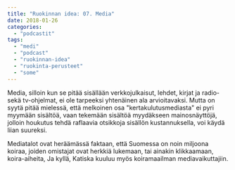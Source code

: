 ```yaml
---
title: "Ruokinnan idea: 07. Media"
date: 2018-01-26
categories: 
  - "podcastit"
tags: 
  - "medi"
  - "podcast"
  - "ruokinnan-idea"
  - "ruokinta-perusteet"
  - "some"
---
```


Media, silloin kun se pitää sisällään verkkojulkaisut, lehdet, kirjat ja radio- sekä tv-ohjelmat, ei ole tarpeeksi yhtenäinen ala arvioitavaksi. Mutta on syytä pitää mielessä, että melkoinen osa "kertakulutusmediasta" ei pyri myymään sisältöä, vaan tekemään sisältöä myydäkseen mainosnäyttöjä, jolloin houkutus tehdä raflaavia otsikkoja sisällön kustannuksella, voi käydä liian suureksi.

<!--more-->

Mediatalot ovat heräämässä faktaan, että Suomessa on noin miljoona koiraa, joiden omistajat ovat herkkiä lukemaan, tai ainakin klikkaamaan, koira-aiheita, Ja kyllä, Katiska kuuluu myös koiramaailman mediavaikuttajiin.
